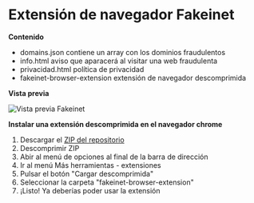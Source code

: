 # Extensión de navegador Fakeinet

**Contenido**

- domains.json contiene un array con los dominios fraudulentos
- info.html aviso que aparacerá al visitar una web fraudulenta
- privacidad.html política de privacidad
- fakeinet-browser-extension extensión de navegador descomprimida

**Vista previa**

![Vista previa Fakeinet](https://vivirenremoto.github.io/fakeinet-extension/preview.png)

**Instalar una extensión descomprimida en el navegador chrome**

1. Descargar el [ZIP del repositorio](https://github.com/vivirenremoto/fakeinet-extension/archive/main.zip)
2. Descomprimir ZIP
3. Abir al menú de opciones al final de la barra de dirección
4. Ir al menú Más herramientas - extensiones
5. Pulsar el botón "Cargar descomprimida"
6. Seleccionar la carpeta "fakeinet-browser-extension"
7. ¡Listo! Ya deberías poder usar la extensión
